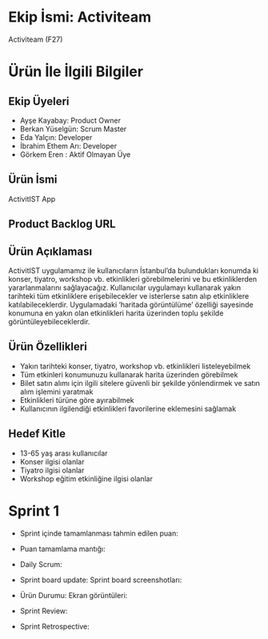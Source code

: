 # Ekip İsmi: Activiteam

Activiteam (F27)

# Ürün İle İlgili Bilgiler

## Ekip Üyeleri
- Ayşe Kayabay: Product Owner 
- Berkan Yüselgün: Scrum Master 
- Eda Yalçın: Developer
- İbrahim Ethem Arı: Developer
- Görkem Eren : Aktif Olmayan Üye

## Ürün İsmi
ActivitIST App

## Product Backlog URL

## Ürün Açıklaması
ActivitIST uygulamamız ile kullanıcıların İstanbul’da bulundukları konumda ki konser, tiyatro, workshop vb. etkinlikleri görebilmelerini ve bu etkinliklerden yararlanmalarını sağlayacağız. Kullanıcılar uygulamayı kullanarak yakın tarihteki tüm etkinliklere erişebilecekler ve isterlerse satın alıp etkinliklere katılabileceklerdir. Uygulamadaki ‘haritada görüntülüme’ özelliği sayesinde konumuna en yakın olan etkinlikleri harita üzerinden toplu şekilde görüntüleyebileceklerdir.

## Ürün Özellikleri
- Yakın tarihteki konser, tiyatro, workshop vb. etkinlikleri listeleyebilmek
- Tüm etkinleri konumunuzu kullanarak harita üzerinden görebilmek
- Bilet satın alımı için ilgili sitelere güvenli bir şekilde yönlendirmek ve satın alım işlemini yaratmak
- Etkinlikleri türüne göre ayırabilmek
- Kullanıcının ilgilendiği etkinlikleri favorilerine eklemesini sağlamak

## Hedef Kitle
- 13-65 yaş arası kullanıcılar
- Konser ilgisi olanlar
- Tiyatro ilgisi olanlar
- Workshop eğitim etkinliğine ilgisi olanlar

# Sprint 1
- Sprint içinde tamamlanması tahmin edilen puan: 

- Puan tamamlama mantığı: 

- Daily Scrum:

- Sprint board update: Sprint board screenshotları:
- Ürün Durumu: Ekran görüntüleri:
- Sprint Review:

- Sprint Retrospective:
